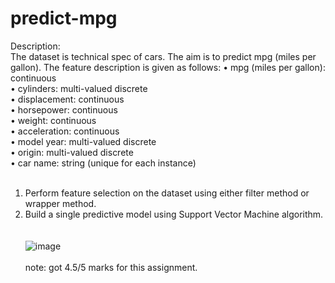 # predict-mpg

Description:<br>
The dataset is technical spec of cars. The aim is to predict mpg (miles per gallon). The feature description is given as follows:
• mpg (miles per gallon): continuous<br>
• cylinders: multi-valued discrete<br>
• displacement: continuous<br>
• horsepower: continuous<br>
• weight: continuous<br>
• acceleration: continuous<br>
• model year: multi-valued discrete<br>
• origin: multi-valued discrete<br>
• car name: string (unique for each instance)
<br><br>
1. Perform feature selection on the dataset using either filter method or wrapper method.
2. Build a single predictive model using Support Vector Machine algorithm.
<br><br><br>
![image](https://user-images.githubusercontent.com/69177804/147797732-f5401c8e-151c-4403-97ed-dedcca57e935.png)
<br><br>
note: got 4.5/5 marks for this assignment.
